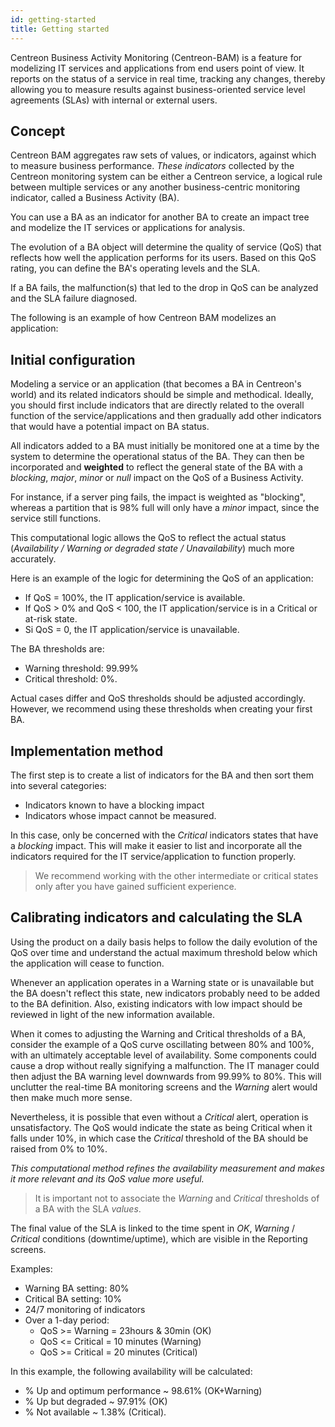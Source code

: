 ```yaml
---
id: getting-started
title: Getting started
---
```


Centreon Business Activity Monitoring (Centreon-BAM) is a feature for modelizing
IT services and applications from end users point of view. It reports on the
status of a service in real time, tracking any changes, thereby allowing you to
measure results against business-oriented service level agreements (SLAs) with
internal or external users.

## Concept

Centreon BAM aggregates raw sets of values, or indicators, against which to
measure business performance. *These indicators* collected by the Centreon
monitoring system can be either a Centreon service, a logical rule between
multiple services or any another business-centric monitoring indicator, called a
Business Activity (BA).

You can use a BA as an indicator for another BA to create an impact tree and
modelize the IT services or applications for analysis.

The evolution of a BA object will determine the quality of service (QoS) that
reflects how well the application performs for its users. Based on this QoS
rating, you can define the BA's operating levels and the SLA.

If a BA fails, the malfunction(s) that led to the drop in QoS can be analyzed
and the SLA failure diagnosed.

The following is an example of how Centreon BAM modelizes an application:

## Initial configuration

Modeling a service or an application (that becomes a BA in Centreon's world) and
its related indicators should be simple and methodical. Ideally, you should
first include indicators that are directly related to the overall function of
the service/applications and then gradually add other indicators that would have
a potential impact on BA status.

All indicators added to a BA must initially be monitored one at a time by the
system to determine the operational status of the BA. They can then be
incorporated and **weighted** to reflect the general state of the BA with a
*blocking*, *major*, *minor* or *null* impact on the QoS of a Business Activity.

For instance, if a server ping fails, the impact is weighted as "blocking",
whereas a partition that is 98% full will only have a *minor* impact, since the
service still functions.

This computational logic allows the QoS to reflect the actual status
(*Availability / Warning or degraded state / Unavailability*) much more
accurately.

Here is an example of the logic for determining the QoS of an application:

  - If QoS = 100%, the IT application/service is available.
  - If QoS \> 0% and QoS \< 100, the IT application/service is in a Critical or
    at-risk state.
  - Si QoS = 0, the IT application/service is unavailable.

The BA thresholds are:

  - Warning threshold: 99.99%
  - Critical threshold: 0%.

Actual cases differ and QoS thresholds should be adjusted accordingly. However,
we recommend using these thresholds when creating your first BA.

## Implementation method

The first step is to create a list of indicators for the BA and then sort them
into several categories:

  - Indicators known to have a blocking impact
  - Indicators whose impact cannot be measured.

In this case, only be concerned with the *Critical* indicators states that have
a *blocking* impact. This will make it easier to list and incorporate all the
indicators required for the IT service/application to function properly.

> We recommend working with the other intermediate or critical states only after
> you have gained sufficient experience.

## Calibrating indicators and calculating the SLA

Using the product on a daily basis helps to follow the daily evolution of the
QoS over time and understand the actual maximum threshold below which the
application will cease to function.

Whenever an application operates in a Warning state or is unavailable but the BA
doesn't reflect this state, new indicators probably need to be added to the BA
definition. Also, existing indicators with low impact should be reviewed in
light of the new information available.

When it comes to adjusting the Warning and Critical thresholds of a BA, consider
the example of a QoS curve oscillating between 80% and 100%, with an ultimately
acceptable level of availability. Some components could cause a drop without
really signifying a malfunction. The IT manager could then adjust the BA warning
level downwards from 99.99% to 80%. This will unclutter the real-time BA
monitoring screens and the *Warning* alert would then make much more sense.

Nevertheless, it is possible that even without a *Critical* alert, operation is
unsatisfactory. The QoS would indicate the state as being Critical when it falls
under 10%, in which case the *Critical* threshold of the BA should be raised
from 0% to 10%.

*This computational method refines the availability measurement and makes it
more relevant and its QoS value more useful.*

> It is important not to associate the *Warning* and *Critical* thresholds of a
> BA with the SLA *values*.

The final value of the SLA is linked to the time spent in *OK*, *Warning* /
*Critical* conditions (downtime/uptime), which are visible in the Reporting
screens.

Examples:

  - Warning BA setting: 80%
  - Critical BA setting: 10%
  - 24/7 monitoring of indicators
  - Over a 1-day period:
      - QoS \>= Warning = 23hours & 30min (OK)
      - QoS \<= Critical = 10 minutes (Warning)
      - QoS \>= Critical = 20 minutes (Critical)

In this example, the following availability will be calculated:

  - % Up and optimum performance \~ 98.61% (OK+Warning)
  - % Up but degraded \~ 97.91% (OK)
  - % Not available \~ 1.38% (Critical).
